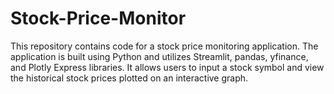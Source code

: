 # Stock-Price-Monitor
This repository contains code for a stock price monitoring application. The application is built using Python and utilizes Streamlit, pandas, yfinance, and Plotly Express libraries. It allows users to input a stock symbol and view the historical stock prices plotted on an interactive graph.

